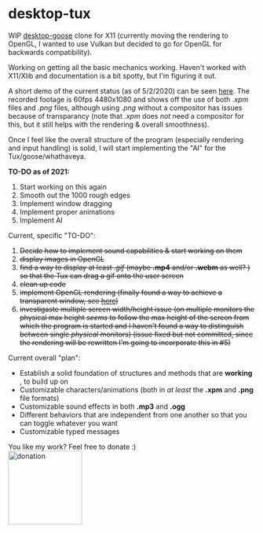 # desktop-tux
 WIP [desktop-goose](https://samperson.itch.io/desktop-goose) clone for X11 (currently moving the rendering to OpenGL, I wanted to use Vulkan but decided to go for OpenGL for backwards compatibility). 
 
 Working on getting all the basic mechanics working. Haven't worked with X11/Xlib and documentation is a bit spotty, but I'm figuring it out.  

A short demo of the current status (as of 5/2/2020) can be seen [here](https://github.com/pastapojken/desktop-tux/blob/screenshots/2020-02-05.mp4). 
The recorded footage is 60fps 4480x1080 and shows off the use of both _.xpm_ files and _.png_ files, although using _.png_ without a compositor has issues because of transparancy (note that _.xpm_ does *not* need a compositor for this, but it still helps with the rendering & overall smoothness). 

Once I feel like the overall structure of the program (especially rendering and input handling) is solid, I will start implementing the "AI" for the Tux/goose/whathaveya.


**TO-DO as of 2021:**
1. Start working on this again
2. Smooth out the 1000 rough edges
3. Implement window dragging
4. Implement proper animations
5. Implement AI

Current, specific "TO-DO":
1. ~~Decide how to implement sound capabilities & start working on them~~
2. ~~display images in OpenGL~~
3. ~~find a way to display at least _.gif_ (maybe __.mp4__ and/or __.webm__ as well? ) so that the Tux can drag a gif onto the user screen~~
4. ~~clean up code~~
5. ~~implement OpenGL rendering (finally found a way to achieve a transparent window, see [here](https://github.com/datenwolf/codesamples/blob/master/samples/OpenGL/x11xcb_opengl/x11xcb_opengl.c))~~
6. ~~investigaste multiple screen width/height issue (on multiple monitors the physical max height _seems_ to follow the max height of the screen from which the program is started and I haven't found a way to distinguish between single _physical_ monitors) (issue fixed but not committed, since the rendering will be rewritten I'm going to incorporate this in #5)~~

Current overall "plan":
* Establish a solid foundation of structures and methods that are __working__ , to build up on
* Customizable characters/animations (both in _at least_ the __.xpm__ and __.png__ file formats)
* Customizable sound effects in both __.mp3__ and __.ogg__
* Different behaviors that are independent from one another so that you can toggle whatever you want
* Customizable typed messages

You like my work? Feel free to donate :)  
[<img src="https://raw.githubusercontent.com/andreostrovsky/donate-with-paypal/master/dark.svg" alt="donation" width="150"/>](https://www.paypal.com/donate?hosted_button_id=YEAQ4WGKJKYQQ)
